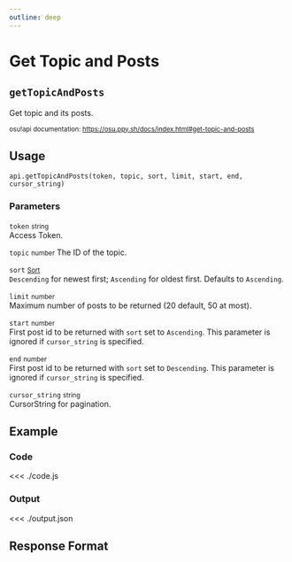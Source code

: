 ```yaml
---
outline: deep
---
```


# Get Topic and Posts <Badge type="info" text="GET"/>

## `getTopicAndPosts`

Get topic and its posts.

<small>osu!api documentation: https://osu.ppy.sh/docs/index.html#get-topic-and-posts</small>

## Usage

`api.getTopicAndPosts(token, topic, sort, limit, start, end, cursor_string)`

### Parameters

`token` <small>string</small><br>
Access Token.

`topic` <small>number</small>
The ID of the topic.

`sort` <small>[Sort](../../types/sort)</small> <Badge type="tip" text="optional" /><br>
`Descending` for newest first; `Ascending` for oldest first. Defaults to `Ascending`.

`limit` <small>number</small> <Badge type="tip" text="optional" /><br>
Maximum number of posts to be returned (20 default, 50 at most).

`start` <small>number</small> <Badge type="tip" text="optional" /><br>
First post id to be returned with `sort` set to `Ascending`. This parameter is ignored if `cursor_string` is specified.

`end` <small>number</small> <Badge type="tip" text="optional" /><br>
First post id to be returned with `sort` set to `Descending`. This parameter is ignored if `cursor_string` is specified.

`cursor_string` <small>string</small> <Badge type="tip" text="optional" /><br>
CursorString for pagination.

## Example

### Code
<<< ./code.js

### Output
<<< ./output.json

## Response Format

<!--@include: ./response.md-->